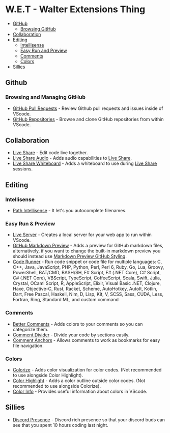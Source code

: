 # W.E.T - Walter Extensions Thing

- [GitHub](#github)
  - [Browsing GitHub](#browsing-and-managing-github)
- [Collaboration](#collaboration)
- [Editing](#editing)
  - [Intellisense](#intellisense)
  - [Easy Run and Preview](#easy-run--preview)
  - [Comments](#comments)
  - [Colors](#colors)
- [Sillies](#sillies)

## **Github**

### **Browsing and Managing GitHub**

- [GitHub Pull Requests](https://marketplace.visualstudio.com/items?itemName=GitHub.vscode-pull-request-github) - Review Github pull requests and issues inside of VScode.
- [GitHub Repositories](https://marketplace.visualstudio.com/items?itemName=GitHub.remotehub) - Browse and clone GitHub repositories from within VScode.


## **Collaboration**

- [Live Share](https://marketplace.visualstudio.com/items?itemName=MS-vsliveshare.vsliveshare) - Edit code live together.
- [Live Share Audio](https://marketplace.visualstudio.com/items?itemName=MS-vsliveshare.vsliveshare-audio) - Adds audio capabilities to [Live Share](https://marketplace.visualstudio.com/items?itemName=MS-vsliveshare.vsliveshare).
- [Live Share Whiteboard](https://marketplace.visualstudio.com/items?itemName=lostintangent.vsls-whiteboard) - Adds a whiteboard to use during [Live Share](https://marketplace.visualstudio.com/items?itemName=MS-vsliveshare.vsliveshare) sessions.

## **Editing**

### **Intellisense**

- [Path Intellisense](https://marketplace.visualstudio.com/items?itemName=christian-kohler.path-intellisense) - It let's you autocomplete filenames.

### **Easy Run & Preview**

- [Live Server](https://marketplace.visualstudio.com/items?itemName=ritwickdey.LiveServer) - Creates a local server for your web app to run within VScode.
- [GitHub Markdown Preview](https://marketplace.visualstudio.com/items?itemName=bierner.github-markdown-preview) - Adds a preview for GitHub markdown files, alternatively, if you want to change the built-in markdown preview you should instead use [Markdown Preview GitHub Styling](https://marketplace.visualstudio.com/items?itemName=bierner.markdown-preview-github-styles).
- [Code Runner](https://marketplace.visualstudio.com/items?itemName=formulahendry.code-runner) - Run code snippet or code file for multiple languages: C, C++, Java, JavaScript, PHP, Python, Perl, Perl 6, Ruby, Go, Lua, Groovy, PowerShell, BAT/CMD, BASH/SH, F# Script, F# (.NET Core), C# Script, C# (.NET Core), VBScript, TypeScript, CoffeeScript, Scala, Swift, Julia, Crystal, OCaml Script, R, AppleScript, Elixir, Visual Basic .NET, Clojure, Haxe, Objective-C, Rust, Racket, Scheme, AutoHotkey, AutoIt, Kotlin, Dart, Free Pascal, Haskell, Nim, D, Lisp, Kit, V, SCSS, Sass, CUDA, Less, Fortran, Ring, Standard ML, and custom command

### **Comments**

- [Better Comments](https://marketplace.visualstudio.com/items?itemName=aaron-bond.better-comments) - Adds colors to your comments so you can categorize them.
- [Comment Divider](https://marketplace.visualstudio.com/items?itemName=stackbreak.comment-divider) - Divide your code by sections easily.
- [Comment Anchors](https://marketplace.visualstudio.com/items?itemName=ExodiusStudios.comment-anchors) - Allows comments to work as bookmarks for easy file navigation.

### **Colors**

- [Colorize](https://marketplace.visualstudio.com/items?itemName=kamikillerto.vscode-colorize) - Adds color visualization for color codes. (Not recommended to use alongside Color Highlight).
- [Color Highlight](https://marketplace.visualstudio.com/items?itemName=naumovs.color-highlight) - Adds a color outline outside color codes. (Not recommended to use alongside Colorize).
- [Color Info](https://marketplace.visualstudio.com/items?itemName=anseki.vscode-color) - Provides useful information about colors in VScode.

## **Sillies**

- [Discord Presence](https://marketplace.visualstudio.com/items?itemName=icrawl.discord-vscode) - Discord rich presence so that your discord buds can see that you spent 10 hours coding last night.